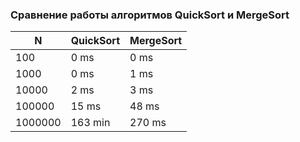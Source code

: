 ### Сравнение работы алгоритмов QuickSort и MergeSort

| N       | QuickSort | MergeSort |
|---------|-----------|-----------|
| 100     | 0 ms      | 0 ms      |
| 1000    | 0 ms      | 1 ms      |
| 10000   | 2 ms      | 3 ms      |
| 100000  | 15 ms     | 48 ms     |
| 1000000 | 163 min   | 270 ms    |